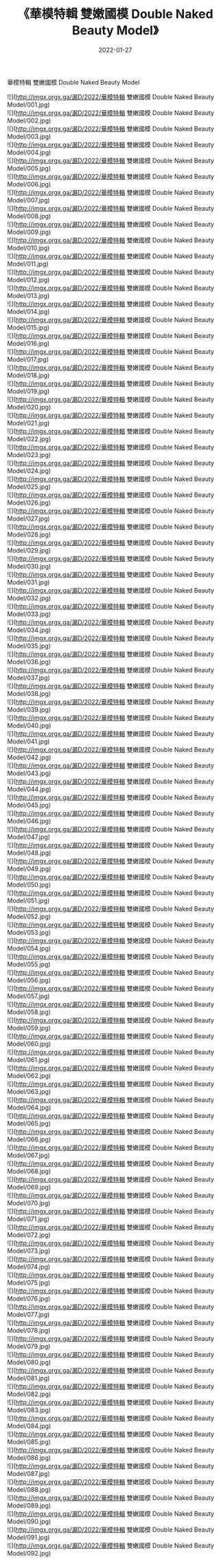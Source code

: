 ﻿---
layout: post
title:  《華模特輯 雙嫩國模 Double Naked Beauty Model》
date:   2022-01-27
img: http://imgx.orgx.ga/漏D/2022/華模特輯 雙嫩國模 Double Naked Beauty Model/000.jpg
categories: [美女, 清纯, 唯美]
---

華模特輯 雙嫩國模 Double Naked Beauty Model

  ![](http://imgx.orgx.ga/漏D/2022/華模特輯 雙嫩國模 Double Naked Beauty Model/001.jpg) <br> ![](http://imgx.orgx.ga/漏D/2022/華模特輯 雙嫩國模 Double Naked Beauty Model/002.jpg) <br> ![](http://imgx.orgx.ga/漏D/2022/華模特輯 雙嫩國模 Double Naked Beauty Model/003.jpg) <br> ![](http://imgx.orgx.ga/漏D/2022/華模特輯 雙嫩國模 Double Naked Beauty Model/004.jpg) <br> ![](http://imgx.orgx.ga/漏D/2022/華模特輯 雙嫩國模 Double Naked Beauty Model/005.jpg) <br> ![](http://imgx.orgx.ga/漏D/2022/華模特輯 雙嫩國模 Double Naked Beauty Model/006.jpg) <br> ![](http://imgx.orgx.ga/漏D/2022/華模特輯 雙嫩國模 Double Naked Beauty Model/007.jpg) <br> ![](http://imgx.orgx.ga/漏D/2022/華模特輯 雙嫩國模 Double Naked Beauty Model/008.jpg) <br> ![](http://imgx.orgx.ga/漏D/2022/華模特輯 雙嫩國模 Double Naked Beauty Model/009.jpg) <br> ![](http://imgx.orgx.ga/漏D/2022/華模特輯 雙嫩國模 Double Naked Beauty Model/010.jpg) <br> ![](http://imgx.orgx.ga/漏D/2022/華模特輯 雙嫩國模 Double Naked Beauty Model/011.jpg) <br> ![](http://imgx.orgx.ga/漏D/2022/華模特輯 雙嫩國模 Double Naked Beauty Model/012.jpg) <br> ![](http://imgx.orgx.ga/漏D/2022/華模特輯 雙嫩國模 Double Naked Beauty Model/013.jpg) <br> ![](http://imgx.orgx.ga/漏D/2022/華模特輯 雙嫩國模 Double Naked Beauty Model/014.jpg) <br> ![](http://imgx.orgx.ga/漏D/2022/華模特輯 雙嫩國模 Double Naked Beauty Model/015.jpg) <br> ![](http://imgx.orgx.ga/漏D/2022/華模特輯 雙嫩國模 Double Naked Beauty Model/016.jpg) <br> ![](http://imgx.orgx.ga/漏D/2022/華模特輯 雙嫩國模 Double Naked Beauty Model/017.jpg) <br> ![](http://imgx.orgx.ga/漏D/2022/華模特輯 雙嫩國模 Double Naked Beauty Model/018.jpg) <br> ![](http://imgx.orgx.ga/漏D/2022/華模特輯 雙嫩國模 Double Naked Beauty Model/019.jpg) <br> ![](http://imgx.orgx.ga/漏D/2022/華模特輯 雙嫩國模 Double Naked Beauty Model/020.jpg) <br> ![](http://imgx.orgx.ga/漏D/2022/華模特輯 雙嫩國模 Double Naked Beauty Model/021.jpg) <br> ![](http://imgx.orgx.ga/漏D/2022/華模特輯 雙嫩國模 Double Naked Beauty Model/022.jpg) <br> ![](http://imgx.orgx.ga/漏D/2022/華模特輯 雙嫩國模 Double Naked Beauty Model/023.jpg) <br> ![](http://imgx.orgx.ga/漏D/2022/華模特輯 雙嫩國模 Double Naked Beauty Model/024.jpg) <br> ![](http://imgx.orgx.ga/漏D/2022/華模特輯 雙嫩國模 Double Naked Beauty Model/025.jpg) <br> ![](http://imgx.orgx.ga/漏D/2022/華模特輯 雙嫩國模 Double Naked Beauty Model/026.jpg) <br> ![](http://imgx.orgx.ga/漏D/2022/華模特輯 雙嫩國模 Double Naked Beauty Model/027.jpg) <br> ![](http://imgx.orgx.ga/漏D/2022/華模特輯 雙嫩國模 Double Naked Beauty Model/028.jpg) <br> ![](http://imgx.orgx.ga/漏D/2022/華模特輯 雙嫩國模 Double Naked Beauty Model/029.jpg) <br> ![](http://imgx.orgx.ga/漏D/2022/華模特輯 雙嫩國模 Double Naked Beauty Model/030.jpg) <br> ![](http://imgx.orgx.ga/漏D/2022/華模特輯 雙嫩國模 Double Naked Beauty Model/031.jpg) <br> ![](http://imgx.orgx.ga/漏D/2022/華模特輯 雙嫩國模 Double Naked Beauty Model/032.jpg) <br> ![](http://imgx.orgx.ga/漏D/2022/華模特輯 雙嫩國模 Double Naked Beauty Model/033.jpg) <br> ![](http://imgx.orgx.ga/漏D/2022/華模特輯 雙嫩國模 Double Naked Beauty Model/034.jpg) <br> ![](http://imgx.orgx.ga/漏D/2022/華模特輯 雙嫩國模 Double Naked Beauty Model/035.jpg) <br> ![](http://imgx.orgx.ga/漏D/2022/華模特輯 雙嫩國模 Double Naked Beauty Model/036.jpg) <br> ![](http://imgx.orgx.ga/漏D/2022/華模特輯 雙嫩國模 Double Naked Beauty Model/037.jpg) <br> ![](http://imgx.orgx.ga/漏D/2022/華模特輯 雙嫩國模 Double Naked Beauty Model/038.jpg) <br> ![](http://imgx.orgx.ga/漏D/2022/華模特輯 雙嫩國模 Double Naked Beauty Model/039.jpg) <br> ![](http://imgx.orgx.ga/漏D/2022/華模特輯 雙嫩國模 Double Naked Beauty Model/040.jpg) <br> ![](http://imgx.orgx.ga/漏D/2022/華模特輯 雙嫩國模 Double Naked Beauty Model/041.jpg) <br> ![](http://imgx.orgx.ga/漏D/2022/華模特輯 雙嫩國模 Double Naked Beauty Model/042.jpg) <br> ![](http://imgx.orgx.ga/漏D/2022/華模特輯 雙嫩國模 Double Naked Beauty Model/043.jpg) <br> ![](http://imgx.orgx.ga/漏D/2022/華模特輯 雙嫩國模 Double Naked Beauty Model/044.jpg) <br> ![](http://imgx.orgx.ga/漏D/2022/華模特輯 雙嫩國模 Double Naked Beauty Model/045.jpg) <br> ![](http://imgx.orgx.ga/漏D/2022/華模特輯 雙嫩國模 Double Naked Beauty Model/046.jpg) <br> ![](http://imgx.orgx.ga/漏D/2022/華模特輯 雙嫩國模 Double Naked Beauty Model/047.jpg) <br> ![](http://imgx.orgx.ga/漏D/2022/華模特輯 雙嫩國模 Double Naked Beauty Model/048.jpg) <br> ![](http://imgx.orgx.ga/漏D/2022/華模特輯 雙嫩國模 Double Naked Beauty Model/049.jpg) <br> ![](http://imgx.orgx.ga/漏D/2022/華模特輯 雙嫩國模 Double Naked Beauty Model/050.jpg) <br> ![](http://imgx.orgx.ga/漏D/2022/華模特輯 雙嫩國模 Double Naked Beauty Model/051.jpg) <br> ![](http://imgx.orgx.ga/漏D/2022/華模特輯 雙嫩國模 Double Naked Beauty Model/052.jpg) <br> ![](http://imgx.orgx.ga/漏D/2022/華模特輯 雙嫩國模 Double Naked Beauty Model/053.jpg) <br> ![](http://imgx.orgx.ga/漏D/2022/華模特輯 雙嫩國模 Double Naked Beauty Model/054.jpg) <br> ![](http://imgx.orgx.ga/漏D/2022/華模特輯 雙嫩國模 Double Naked Beauty Model/055.jpg) <br> ![](http://imgx.orgx.ga/漏D/2022/華模特輯 雙嫩國模 Double Naked Beauty Model/056.jpg) <br> ![](http://imgx.orgx.ga/漏D/2022/華模特輯 雙嫩國模 Double Naked Beauty Model/057.jpg) <br> ![](http://imgx.orgx.ga/漏D/2022/華模特輯 雙嫩國模 Double Naked Beauty Model/058.jpg) <br> ![](http://imgx.orgx.ga/漏D/2022/華模特輯 雙嫩國模 Double Naked Beauty Model/059.jpg) <br> ![](http://imgx.orgx.ga/漏D/2022/華模特輯 雙嫩國模 Double Naked Beauty Model/060.jpg) <br> ![](http://imgx.orgx.ga/漏D/2022/華模特輯 雙嫩國模 Double Naked Beauty Model/061.jpg) <br> ![](http://imgx.orgx.ga/漏D/2022/華模特輯 雙嫩國模 Double Naked Beauty Model/062.jpg) <br> ![](http://imgx.orgx.ga/漏D/2022/華模特輯 雙嫩國模 Double Naked Beauty Model/063.jpg) <br> ![](http://imgx.orgx.ga/漏D/2022/華模特輯 雙嫩國模 Double Naked Beauty Model/064.jpg) <br> ![](http://imgx.orgx.ga/漏D/2022/華模特輯 雙嫩國模 Double Naked Beauty Model/065.jpg) <br> ![](http://imgx.orgx.ga/漏D/2022/華模特輯 雙嫩國模 Double Naked Beauty Model/066.jpg) <br> ![](http://imgx.orgx.ga/漏D/2022/華模特輯 雙嫩國模 Double Naked Beauty Model/067.jpg) <br> ![](http://imgx.orgx.ga/漏D/2022/華模特輯 雙嫩國模 Double Naked Beauty Model/068.jpg) <br> ![](http://imgx.orgx.ga/漏D/2022/華模特輯 雙嫩國模 Double Naked Beauty Model/069.jpg) <br> ![](http://imgx.orgx.ga/漏D/2022/華模特輯 雙嫩國模 Double Naked Beauty Model/070.jpg) <br> ![](http://imgx.orgx.ga/漏D/2022/華模特輯 雙嫩國模 Double Naked Beauty Model/071.jpg) <br> ![](http://imgx.orgx.ga/漏D/2022/華模特輯 雙嫩國模 Double Naked Beauty Model/072.jpg) <br> ![](http://imgx.orgx.ga/漏D/2022/華模特輯 雙嫩國模 Double Naked Beauty Model/073.jpg) <br> ![](http://imgx.orgx.ga/漏D/2022/華模特輯 雙嫩國模 Double Naked Beauty Model/074.jpg) <br> ![](http://imgx.orgx.ga/漏D/2022/華模特輯 雙嫩國模 Double Naked Beauty Model/075.jpg) <br> ![](http://imgx.orgx.ga/漏D/2022/華模特輯 雙嫩國模 Double Naked Beauty Model/076.jpg) <br> ![](http://imgx.orgx.ga/漏D/2022/華模特輯 雙嫩國模 Double Naked Beauty Model/077.jpg) <br> ![](http://imgx.orgx.ga/漏D/2022/華模特輯 雙嫩國模 Double Naked Beauty Model/078.jpg) <br> ![](http://imgx.orgx.ga/漏D/2022/華模特輯 雙嫩國模 Double Naked Beauty Model/079.jpg) <br> ![](http://imgx.orgx.ga/漏D/2022/華模特輯 雙嫩國模 Double Naked Beauty Model/080.jpg) <br> ![](http://imgx.orgx.ga/漏D/2022/華模特輯 雙嫩國模 Double Naked Beauty Model/081.jpg) <br> ![](http://imgx.orgx.ga/漏D/2022/華模特輯 雙嫩國模 Double Naked Beauty Model/082.jpg) <br> ![](http://imgx.orgx.ga/漏D/2022/華模特輯 雙嫩國模 Double Naked Beauty Model/083.jpg) <br> ![](http://imgx.orgx.ga/漏D/2022/華模特輯 雙嫩國模 Double Naked Beauty Model/084.jpg) <br> ![](http://imgx.orgx.ga/漏D/2022/華模特輯 雙嫩國模 Double Naked Beauty Model/085.jpg) <br> ![](http://imgx.orgx.ga/漏D/2022/華模特輯 雙嫩國模 Double Naked Beauty Model/086.jpg) <br> ![](http://imgx.orgx.ga/漏D/2022/華模特輯 雙嫩國模 Double Naked Beauty Model/087.jpg) <br> ![](http://imgx.orgx.ga/漏D/2022/華模特輯 雙嫩國模 Double Naked Beauty Model/088.jpg) <br> ![](http://imgx.orgx.ga/漏D/2022/華模特輯 雙嫩國模 Double Naked Beauty Model/089.jpg) <br> ![](http://imgx.orgx.ga/漏D/2022/華模特輯 雙嫩國模 Double Naked Beauty Model/090.jpg) <br> ![](http://imgx.orgx.ga/漏D/2022/華模特輯 雙嫩國模 Double Naked Beauty Model/091.jpg) <br> ![](http://imgx.orgx.ga/漏D/2022/華模特輯 雙嫩國模 Double Naked Beauty Model/092.jpg) <br>